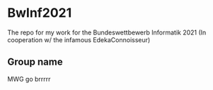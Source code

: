 # BwInf2021
The repo for my work for the Bundeswettbewerb Informatik 2021 (In cooperation w/ the infamous EdekaConnoisseur)

## Group name
MWG go brrrrr
